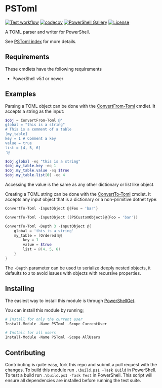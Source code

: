 # PSToml

[![Test workflow](https://github.com/jborean93/PSToml/workflows/Test%20PSToml/badge.svg)](https://github.com/jborean93/PSToml/actions/workflows/ci.yml)
[![codecov](https://codecov.io/gh/jborean93/PSToml/branch/main/graph/badge.svg?token=b51IOhpLfQ)](https://codecov.io/gh/jborean93/PSToml)
[![PowerShell Gallery](https://img.shields.io/powershellgallery/dt/PSToml.svg)](https://www.powershellgallery.com/packages/PSToml)
[![License](https://img.shields.io/badge/license-MIT-blue.svg)](https://github.com/jborean93/PSToml/blob/main/LICENSE)

A TOML parser and writer for PowerShell.

See [PSToml index](docs/en-US/PSToml.md) for more details.

## Requirements

These cmdlets have the following requirements

* PowerShell v5.1 or newer

## Examples

Parsing a TOML object can be done with the [ConvertFrom-Toml](./docs/en-US/ConvertFrom-Toml.md) cmdlet.
It accepts a string as the input:

```powershell
$obj = ConvertFrom-Toml @'
global = "this is a string"
# This is a comment of a table
[my_table]
key = 1 # Comment a key
value = true
list = [4, 5, 6]
'@

$obj.global -eq "this is a string"
$obj.my_table.key -eq 1
$obj.my_table.value -eq $true
$obj.my_table.list[0] -eq 4
```

Accessing the value is the same as any other dictionary or list like object.

Creating a TOML string can be done with the [ConvertTo-Toml](./docs/en-US/ConvertTo-Toml.md) cmdlet.
It accepts any input object that is a dictionary or a non-primitive dotnet type:

```powershell
ConvertTo-Toml -InputObject @{Foo = 'bar'}

ConvertTo-Toml -InputObject ([PSCustomObject]@{Foo = 'bar'})

ConvertTo-Toml -Depth 3 -InputObject @{
    global = 'this is a string'
    my_table = [Ordered]@{
        key = 1
        value = $true
        list = @(4, 5, 6)
    }
}
```

The `-Depth` parameter can be used to serialize deeply nested objects, it defaults to `2` to avoid issues with objects with recursive properties.

## Installing

The easiest way to install this module is through [PowerShellGet](https://docs.microsoft.com/en-us/powershell/gallery/overview).

You can install this module by running;

```powershell
# Install for only the current user
Install-Module -Name PSToml -Scope CurrentUser

# Install for all users
Install-Module -Name PSToml -Scope AllUsers
```

## Contributing

Contributing is quite easy, fork this repo and submit a pull request with the changes.
To build this module run `.\build.ps1 -Task Build` in PowerShell.
To test a build run `.\build.ps1 -Task Test` in PowerShell.
This script will ensure all dependencies are installed before running the test suite.
